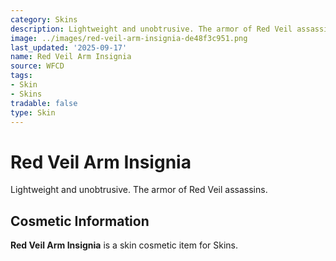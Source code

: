```yaml
---
category: Skins
description: Lightweight and unobtrusive. The armor of Red Veil assassins.
image: ../images/red-veil-arm-insignia-de48f3c951.png
last_updated: '2025-09-17'
name: Red Veil Arm Insignia
source: WFCD
tags:
- Skin
- Skins
tradable: false
type: Skin
---
```


# Red Veil Arm Insignia

Lightweight and unobtrusive. The armor of Red Veil assassins.

## Cosmetic Information

**Red Veil Arm Insignia** is a skin cosmetic item for Skins.

